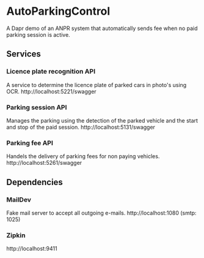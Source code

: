 # AutoParkingControl
A Dapr demo of an ANPR system that automatically sends fee when no paid parking session is active.

## Services
### Licence plate recognition API
A service to determine the licence plate of parked cars in photo's using OCR.
http://localhost:5221/swagger

### Parking session API
Manages the parking using the detection of the parked vehicle and the start and stop of the paid session.
http://localhost:5131/swagger

### Parking fee API
Handels the delivery of parking fees for non paying vehicles.
http://localhost:5261/swagger

## Dependencies
### MailDev
Fake mail server to accept all outgoing e-mails.
http://localhost:1080 (smtp: 1025)

### Zipkin
http://localhost:9411